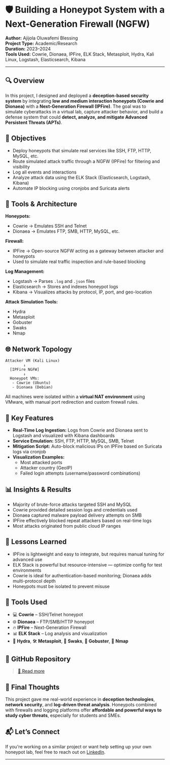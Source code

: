 # 🛡️ Building a Honeypot System with a Next-Generation Firewall (NGFW)

**Author:** Ajijola Oluwafemi Blessing  
**Project Type:** Academic/Research  
**Duration:** 2023–2024  
**Tools Used:** Cowrie, Dionaea, IPFire, ELK Stack, Metasploit, Hydra, Kali Linux, Logstash, Elasticsearch, Kibana

---

## 🔍 Overview

In this project, I designed and deployed a **deception-based security system** by integrating **low and medium interaction honeypots (Cowrie and Dionaea)** with a **Next-Generation Firewall (IPFire)**. The goal was to simulate cyberattacks in a virtual lab, capture attacker behavior, and build a defense system that could **detect, analyze, and mitigate Advanced Persistent Threats (APTs)**.



## 🧱 Objectives

- Deploy honeypots that simulate real services like SSH, FTP, HTTP, MySQL, etc.  
- Route simulated attack traffic through a NGFW (IPFire) for filtering and visibility  
- Log all events and interactions  
- Analyze attack data using the ELK Stack (Elasticsearch, Logstash, Kibana)  
- Automate IP blocking using cronjobs and Suricata alerts



## 🔧 Tools & Architecture

**Honeypots:**  
- Cowrie → Emulates SSH and Telnet  
- Dionaea → Emulates FTP, SMB, HTTP, MySQL, etc.

**Firewall:**  
- IPFire → Open-source NGFW acting as a gateway between attacker and honeypots  
- Used to simulate real traffic inspection and rule-based blocking

**Log Management:**  
- Logstash → Parses `.log` and `.json` files  
- Elasticsearch → Stores and indexes honeypot logs  
- Kibana → Visualizes attacks by protocol, IP, port, and geo-location

**Attack Simulation Tools:**  
- Hydra  
- Metasploit  
- Gobuster  
- Swaks  
- Nmap



## 🌐 Network Topology

```
Attacker VM (Kali Linux)
        ↓
  [IPFire NGFW]
        ↓
  Honeypot VMs:
   - Cowrie (Ubuntu)
   - Dionaea (Debian)
```

All machines were isolated within a **virtual NAT environment** using VMware, with manual port redirection and custom firewall rules.



## 🔬 Key Features

- **Real-Time Log Ingestion:** Logs from Cowrie and Dionaea sent to Logstash and visualized with Kibana dashboards  
- **Service Emulation:** SSH, FTP, HTTP, MySQL, SMB, Telnet  
- **Mitigation Script:** Auto-block malicious IPs on IPFire based on Suricata logs via cronjob  
- **Visualization Examples:**  
  - Most attacked ports  
  - Attacker country (GeoIP)  
  - Failed login attempts (username/password combinations)



## 📊 Insights & Results

- Majority of brute-force attacks targeted SSH and MySQL  
- Cowrie provided detailed session logs and credentials used  
- Dionaea captured malware payload delivery attempts on SMB  
- IPFire effectively blocked repeat attackers based on real-time logs  
- Most attacks originated from public cloud IP ranges



## 🧠 Lessons Learned

- IPFire is lightweight and easy to integrate, but requires manual tuning for advanced use  
- ELK Stack is powerful but resource-intensive — optimize config for test environments  
- Cowrie is ideal for authentication-based monitoring; Dionaea adds multi-protocol depth  
- Honeypots must be isolated to prevent misuse



## 🧪 Tools Used

- 💻 **Cowrie** – SSH/Telnet honeypot  
- 🌐 **Dionaea** – FTP/SMB/HTTP honeypot  
- 🔥 **IPFire** – Next-Generation Firewall  
- 📊 **ELK Stack** – Log analysis and visualization  
- 🐍 **Hydra**, 🛠️ **Metasploit**, 🧪 **Swaks**, 🧵 **Gobuster**, 📡 **Nmap**



## 📎 GitHub Repository 

> [🔗 Read more ](https://github.com/oluwafemiab/ngfw-honeypot-system)



## 🧠 Final Thoughts

This project gave me real-world experience in **deception technologies**, **network security**, and **log-driven threat analysis**. Honeypots combined with firewalls and logging platforms offer **affordable and powerful ways to study cyber threats**, especially for students and SMEs.



## 📬 Let’s Connect

If you're working on a similar project or want help setting up your own honeypot lab, feel free to reach out on [LinkedIn](https://www.linkedin.com/in/ajijola-oluwafemi-ba839712a).

---

